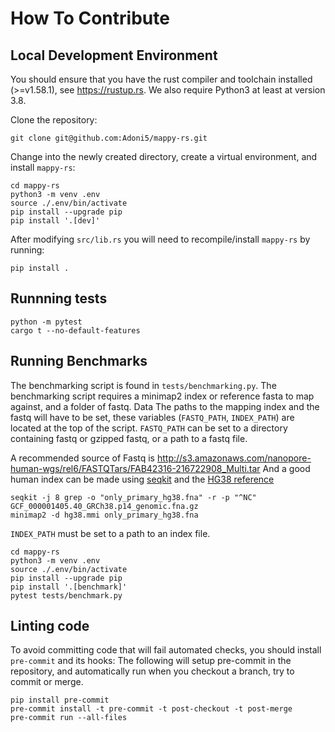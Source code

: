 # How To Contribute

## Local Development Environment

You should ensure that you have the rust compiler and toolchain installed (>=v1.58.1), see https://rustup.rs.
We also require Python3 at least at version 3.8.

Clone the repository:

```console
git clone git@github.com:Adoni5/mappy-rs.git
```

Change into the newly created directory, create a virtual environment, and install `mappy-rs`:

```console
cd mappy-rs
python3 -m venv .env
source ./.env/bin/activate
pip install --upgrade pip
pip install '.[dev]'
```

After modifying `src/lib.rs` you will need to recompile/install `mappy-rs` by running:

```console
pip install .
```

## Runnning tests

```console
python -m pytest
cargo t --no-default-features
```

## Running Benchmarks

The benchmarking script is found in `tests/benchmarking.py`.
The benchmarking script requires a minimap2 index or reference fasta to map against, and a folder of fastq. Data
The paths to the mapping index and the fastq will have to be set, these variables (`FASTQ_PATH`, `INDEX_PATH`)
are located at the top of the script. `FASTQ_PATH` can be set to a directory containing fastq or gzipped fastq, or a path to a fastq file.

A recommended source of Fastq is
http://s3.amazonaws.com/nanopore-human-wgs/rel6/FASTQTars/FAB42316-216722908_Multi.tar
And a good human index can be made using [seqkit](https://bioinf.shenwei.me/seqkit/) and the [HG38 reference](https://ftp.ncbi.nlm.nih.gov/refseq/H_sapiens/annotation/GRCh38_latest/refseq_identifiers/GRCh38_latest_genomic.fna.gz)

```console
seqkit -j 8 grep -o "only_primary_hg38.fna" -r -p "^NC" GCF_000001405.40_GRCh38.p14_genomic.fna.gz
minimap2 -d hg38.mmi only_primary_hg38.fna
```

`INDEX_PATH` must be set to a path to an index file.

```console
cd mappy-rs
python3 -m venv .env
source ./.env/bin/activate
pip install --upgrade pip
pip install '.[benchmark]'
pytest tests/benchmark.py
```


## Linting code

To avoid committing code that will fail automated checks, you should install `pre-commit` and its hooks:
The following will setup pre-commit in the repository, and automatically run when you checkout a branch, try to commit or merge.

```console
pip install pre-commit
pre-commit install -t pre-commit -t post-checkout -t post-merge
pre-commit run --all-files
```
